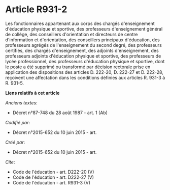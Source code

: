 # Article R931-2

Les fonctionnaires appartenant aux corps des chargés d'enseignement d'éducation physique et sportive, des professeurs
d'enseignement général de collège, des conseillers d'orientation et directeurs de centre d'information et d'orientation, des
conseillers principaux d'éducation, des professeurs agrégés de l'enseignement du second degré, des professeurs certifiés, des
chargés d'enseignement, des adjoints d'enseignement, des professeurs adjoints d'éducation physique et sportive, des
professeurs de lycée professionnel, des professeurs d'éducation physique et sportive, dont le poste a été supprimé ou
transformé par décision rectorale prise en application des dispositions des articles D. 222-20, D. 222-27 et D. 222-28,
reçoivent une affectation dans les conditions définies aux articles R. 931-3 à R. 931-5.

**Liens relatifs à cet article**

_Anciens textes_:

  - Décret n°87-748 du 28 août 1987 - art. 1 (Ab)

_Codifié par_:

  - Décret n°2015-652 du 10 juin 2015 - art.

_Créé par_:

  - Décret n°2015-652 du 10 juin 2015 - art.

_Cite_:

  - Code de l'éducation - art. D222-20 (V)
  - Code de l'éducation - art. D222-27 (V)
  - Code de l'éducation - art. R931-3 (V)
